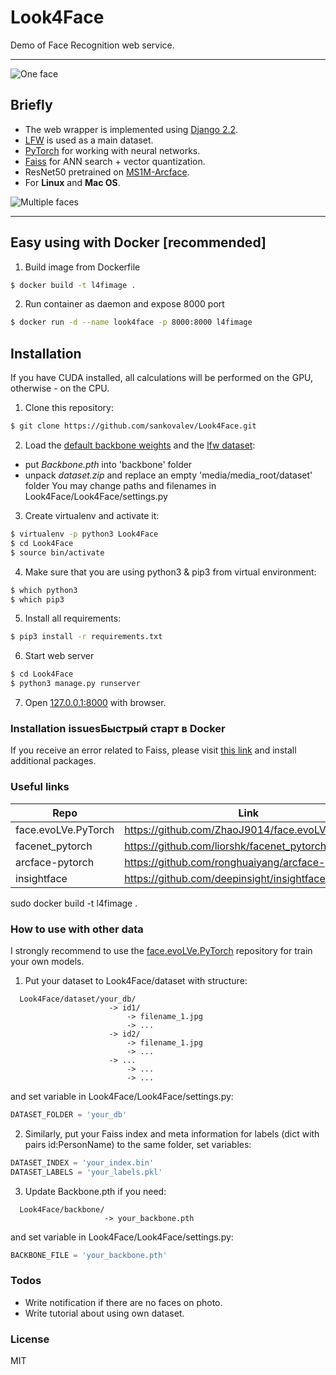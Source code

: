 # Look4Face
Demo of Face Recognition web service.

---
![One face](https://github.com/sankovalev/Look4Face/blob/master/Look4Face/media/examples/Example1.gif)

## Briefly
- The web wrapper is implemented using [Django 2.2](https://docs.djangoproject.com/en/2.2/releases/2.2/).
- [LFW](http://vis-www.cs.umass.edu/lfw/) is used as a main dataset.
- [PyTorch](https://pytorch.org/) for working with neural networks.
- [Faiss](https://github.com/facebookresearch/faiss) for ANN search + vector quantization.
- ResNet50 pretrained on [MS1M-Arcface](https://github.com/deepinsight/insightface#train).
- For **Linux** and **Mac OS**.

![Multiple faces](https://github.com/sankovalev/Look4Face/blob/master/Look4Face/media/examples/Example2.gif)

---
## Easy using with Docker [recommended]
1. Build image from Dockerfile
```sh
$ docker build -t l4fimage .
```

2. Run container as daemon and expose 8000 port
```sh
$ docker run -d --name look4face -p 8000:8000 l4fimage
```

## Installation
If you have CUDA installed, all calculations will be performed on the GPU, otherwise - on the CPU.

1. Clone this repository:
```sh
$ git clone https://github.com/sankovalev/Look4Face.git
```

2. Load the [default backbone weights](https://drive.google.com/file/d/1pCY9sfBddk8Mj6HgSSWDz6GHmYAJIdGa) and the [lfw dataset](https://drive.google.com/file/d/1mZ0w7sVmoIb7jQtVXmJBReVcYz-GfW7v):
- put _Backbone.pth_ into 'backbone' folder
- unpack _dataset.zip_ and replace an empty 'media/media_root/dataset' folder
You may change paths and filenames in Look4Face/Look4Face/settings.py

3. Create virtualenv and activate it:
```sh
$ virtualenv -p python3 Look4Face
$ cd Look4Face
$ source bin/activate
```

4. Make sure that you are using python3 & pip3 from virtual environment:
```sh
$ which python3
$ which pip3
```

5. Install all requirements:
```sh
$ pip3 install -r requirements.txt
```

6. Start web server
```sh
$ cd Look4Face
$ python3 manage.py runserver
```
7. Open [127.0.0.1:8000](http://127.0.0.1:8000) with browser.

### Installation issuesБыстрый старт в Docker
If you receive an error related to Faiss, please visit [this link](https://github.com/onfido/faiss_prebuilt) and install additional packages.

### Useful links 
| Repo | Link |
| ------ | ------ |
| face.evoLVe.PyTorch | https://github.com/ZhaoJ9014/face.evoLVe.PyTorch |
| facenet_pytorch | https://github.com/liorshk/facenet_pytorch |
| arcface-pytorch | https://github.com/ronghuaiyang/arcface-pytorch |
| insightface | https://github.com/deepinsight/insightface |
sudo docker build -t l4fimage .
### How to use with other data
I strongly recommend to use the [face.evoLVe.PyTorch](https://github.com/ZhaoJ9014/face.evoLVe.PyTorch) repository for train your own models.
1. Put your dataset to Look4Face/dataset with structure:
```
  Look4Face/dataset/your_db/
                      -> id1/
                          -> filename_1.jpg
                          -> ...
                      -> id2/
                          -> filename_1.jpg
                          -> ...
                      -> ...
                          -> ...
                          -> ...
  ```
and set variable in Look4Face/Look4Face/settings.py:
```python
DATASET_FOLDER = 'your_db'
```
2. Similarly, put your Faiss index and meta information for labels (dict with pairs id:PersonName) to the same folder, set variables:
```python
DATASET_INDEX = 'your_index.bin'
DATASET_LABELS = 'your_labels.pkl'
```
3. Update Backbone.pth if you need:
```
  Look4Face/backbone/
                     -> your_backbone.pth
  ```
and set variable in Look4Face/Look4Face/settings.py:
```python
BACKBONE_FILE = 'your_backbone.pth'
```

### Todos

 - Write notification if there are no faces on photo.
 - Write tutorial about using own dataset.

### License
MIT

[//]: # (These are reference links used in the body of this note and get stripped out when the markdown processor does its job. There is no need to format nicely because it shouldn't be seen. Thanks SO - http://stackoverflow.com/questions/4823468/store-comments-in-markdown-syntax)
   [L4F]: <https://github.com/sankovalev/Look4Facer>
